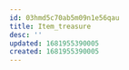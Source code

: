 ```yaml
---
id: 03hmd5c70ab5m09n1e56qau
title: Item_treasure
desc: ''
updated: 1681955390005
created: 1681955390005
---
```


